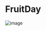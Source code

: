 # FruitDay

![image](https://note.youdao.com/yws/public/resource/ca3b191c0fde3f775f45c2267286c1a4/xmlnote/WEBRESOURCE4703d39e48643639898d730a94f7b0fe/960)
